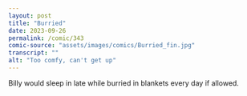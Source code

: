 ```yaml
---
layout: post
title: "Burried"
date: 2023-09-26
permalink: /comic/343
comic-source: "assets/images/comics/Burried_fin.jpg"
transcript: ""
alt: "Too comfy, can't get up"
---
```

Billy would sleep in late while burried in blankets every day if allowed. 
